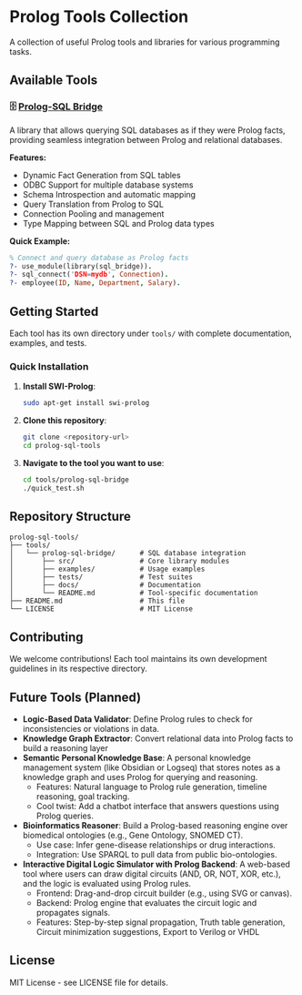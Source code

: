 # Prolog Tools Collection

A collection of useful Prolog tools and libraries for various programming tasks.

## Available Tools

### 🗄️ [Prolog-SQL Bridge](tools/prolog-sql-bridge/)
A library that allows querying SQL databases as if they were Prolog facts, providing seamless integration between Prolog and relational databases.

**Features:**
- Dynamic Fact Generation from SQL tables
- ODBC Support for multiple database systems
- Schema Introspection and automatic mapping
- Query Translation from Prolog to SQL
- Connection Pooling and management
- Type Mapping between SQL and Prolog data types

**Quick Example:**
```prolog
% Connect and query database as Prolog facts
?- use_module(library(sql_bridge)).
?- sql_connect('DSN=mydb', Connection).
?- employee(ID, Name, Department, Salary).
```

## Getting Started

Each tool has its own directory under `tools/` with complete documentation, examples, and tests.

### Quick Installation

1. **Install SWI-Prolog**:
   ```bash
   sudo apt-get install swi-prolog
   ```

2. **Clone this repository**:
   ```bash
   git clone <repository-url>
   cd prolog-sql-tools
   ```

3. **Navigate to the tool you want to use**:
   ```bash
   cd tools/prolog-sql-bridge
   ./quick_test.sh
   ```

## Repository Structure

```
prolog-sql-tools/
├── tools/
│   └── prolog-sql-bridge/      # SQL database integration
│       ├── src/                # Core library modules
│       ├── examples/           # Usage examples
│       ├── tests/              # Test suites
│       ├── docs/               # Documentation
│       └── README.md           # Tool-specific documentation
├── README.md                   # This file
└── LICENSE                     # MIT License
```

## Contributing

We welcome contributions! Each tool maintains its own development guidelines in its respective directory.

## Future Tools (Planned)

- **Logic-Based Data Validator**: Define Prolog rules to check for inconsistencies or violations in data.
- **Knowledge Graph Extractor**: Convert relational data into Prolog facts to build a reasoning layer
- **Semantic Personal Knowledge Base**: A personal knowledge management system (like Obsidian or Logseq) that stores notes as a knowledge graph and uses Prolog for querying and reasoning.
    - Features: Natural language to Prolog rule generation, timeline reasoning, goal tracking.
    - Cool twist: Add a chatbot interface that answers questions using Prolog queries.
- **Bioinformatics Reasoner**: Build a Prolog-based reasoning engine over biomedical ontologies (e.g., Gene Ontology, SNOMED CT).
    - Use case: Infer gene-disease relationships or drug interactions.
    - Integration: Use SPARQL to pull data from public bio-ontologies.
- **Interactive Digital Logic Simulator with Prolog Backend**: A web-based tool where users can draw digital circuits (AND, OR, NOT, XOR, etc.), and the logic is evaluated using Prolog rules.
    - Frontend: Drag-and-drop circuit builder (e.g., using SVG or canvas).
    - Backend: Prolog engine that evaluates the circuit logic and propagates signals.
    - Features: Step-by-step signal propagation, Truth table generation, Circuit minimization suggestions, Export to Verilog or VHDL

## License

MIT License - see LICENSE file for details.

